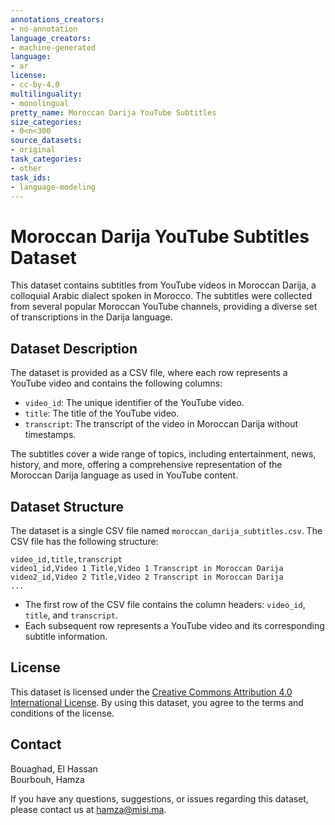 ```yaml
---
annotations_creators:
- no-annotation
language_creators:
- machine-generated
language:
- ar
license:
- cc-by-4.0
multilinguality:
- monolingual
pretty_name: Moroccan Darija YouTube Subtitles
size_categories:
- 0<n<300
source_datasets:
- original
task_categories:
- other
task_ids:
- language-modeling
---
```


# Moroccan Darija YouTube Subtitles Dataset

This dataset contains subtitles from YouTube videos in Moroccan Darija, a colloquial Arabic dialect spoken in Morocco. The subtitles were collected from several popular Moroccan YouTube channels, providing a diverse set of transcriptions in the Darija language.

## Dataset Description

The dataset is provided as a CSV file, where each row represents a YouTube video and contains the following columns:
- `video_id`: The unique identifier of the YouTube video.
- `title`: The title of the YouTube video.
- `transcript`: The transcript of the video in Moroccan Darija without timestamps.

The subtitles cover a wide range of topics, including entertainment, news, history, and more, offering a comprehensive representation of the Moroccan Darija language as used in YouTube content.

## Dataset Structure

The dataset is a single CSV file named `moroccan_darija_subtitles.csv`. The CSV file has the following structure:

```
video_id,title,transcript
video1_id,Video 1 Title,Video 1 Transcript in Moroccan Darija
video2_id,Video 2 Title,Video 2 Transcript in Moroccan Darija
...
```

- The first row of the CSV file contains the column headers: `video_id`, `title`, and `transcript`.
- Each subsequent row represents a YouTube video and its corresponding subtitle information.

## License

This dataset is licensed under the [Creative Commons Attribution 4.0 International License](https://creativecommons.org/licenses/by/4.0/). By using this dataset, you agree to the terms and conditions of the license.

## Contact

Bouaghad, El Hassan \
Bourbouh, Hamza

If you have any questions, suggestions, or issues regarding this dataset, please contact us at hamza@misi.ma.
